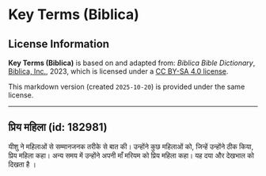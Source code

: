 # Key Terms (Biblica)

## License Information

**Key Terms (Biblica)** is based on and adapted from: _Biblica Bible Dictionary_, [Biblica, Inc.](https://www.biblica.com/), 2023, which is licensed under a [CC BY-SA 4.0 license](https://creativecommons.org/licenses/by-sa/4.0/legalcode.en).

This markdown version (created `2025-10-20`) is provided under the same license.



--------------------------------

## प्रिय महिला (id: 182981)

यीशु ने महिलाओं से सम्मानजनक तरीके से बात की। उन्होंने कुछ महिलाओं को, जिन्हें उन्होंने ठीक किया, प्रिय महिला कहा। अन्य समय में उन्होंने अपनी माँ मरियम को प्रिय महिला कहा। यह दया और देखभाल को दिखता है ।


